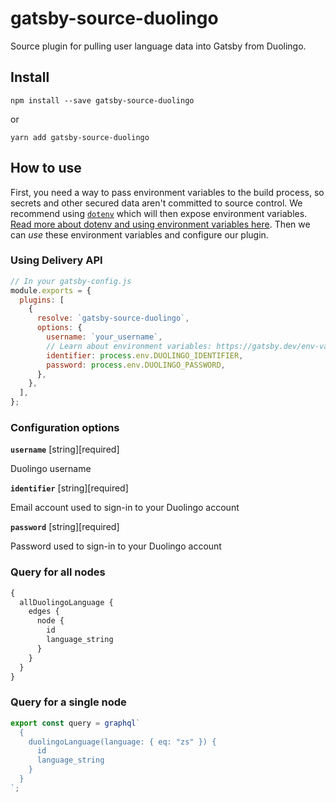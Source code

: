 # gatsby-source-duolingo

Source plugin for pulling user language data into Gatsby from Duolingo.

## Install

```shell
npm install --save gatsby-source-duolingo
```

or

```shell
yarn add gatsby-source-duolingo
```

## How to use

First, you need a way to pass environment variables to the build process, so secrets and other secured data aren't committed to source control. We recommend using [`dotenv`][dotenv] which will then expose environment variables. [Read more about dotenv and using environment variables here][envvars]. Then we can _use_ these environment variables and configure our plugin.

### Using Delivery API

```javascript
// In your gatsby-config.js
module.exports = {
  plugins: [
    {
      resolve: `gatsby-source-duolingo`,
      options: {
        username: `your_username`,
        // Learn about environment variables: https://gatsby.dev/env-vars
        identifier: process.env.DUOLINGO_IDENTIFIER,
        password: process.env.DUOLINGO_PASSWORD,
      },
    },
  ],
};
```

### Configuration options

**`username`** [string][required]

Duolingo username

**`identifier`** [string][required]

Email account used to sign-in to your Duolingo account

**`password`** [string][required]

Password used to sign-in to your Duolingo account

### Query for all nodes

```graphql
{
  allDuolingoLanguage {
    edges {
      node {
        id
        language_string
      }
    }
  }
}
```

### Query for a single node

```javascript
export const query = graphql`
  {
    duolingoLanguage(language: { eq: "zs" }) {
      id
      language_string
    }
  }
`;
```

[dotenv]: https://github.com/motdotla/dotenv
[envvars]: https://gatsby.dev/env-vars
